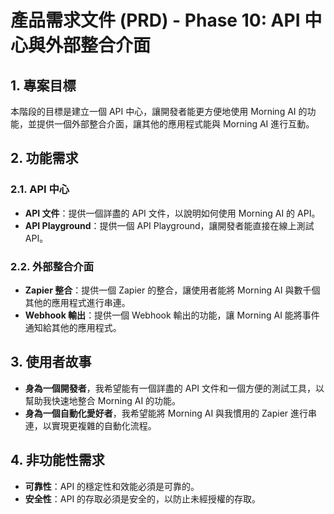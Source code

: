 
# 產品需求文件 (PRD) - Phase 10: API 中心與外部整合介面

## 1. 專案目標

本階段的目標是建立一個 API 中心，讓開發者能更方便地使用 Morning AI 的功能，並提供一個外部整合介面，讓其他的應用程式能與 Morning AI 進行互動。

## 2. 功能需求

### 2.1. API 中心

-   **API 文件**：提供一個詳盡的 API 文件，以說明如何使用 Morning AI 的 API。
-   **API Playground**：提供一個 API Playground，讓開發者能直接在線上測試 API。

### 2.2. 外部整合介面

-   **Zapier 整合**：提供一個 Zapier 的整合，讓使用者能將 Morning AI 與數千個其他的應用程式進行串連。
-   **Webhook 輸出**：提供一個 Webhook 輸出的功能，讓 Morning AI 能將事件通知給其他的應用程式。

## 3. 使用者故事

-   **身為一個開發者**，我希望能有一個詳盡的 API 文件和一個方便的測試工具，以幫助我快速地整合 Morning AI 的功能。
-   **身為一個自動化愛好者**，我希望能將 Morning AI 與我慣用的 Zapier 進行串連，以實現更複雜的自動化流程。

## 4. 非功能性需求

-   **可靠性**：API 的穩定性和效能必須是可靠的。
-   **安全性**：API 的存取必須是安全的，以防止未經授權的存取。



